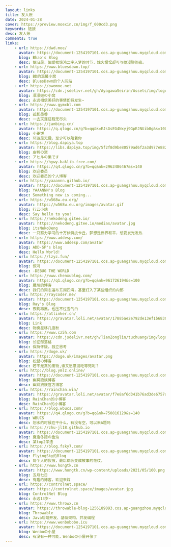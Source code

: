 ```yaml
---
layout: links
title: 友人账
date: 2024-01-28
cover: https://preview.moexin.cn/img/f_000cd3.png
keywords: 链接
desc: 友人账
comments: true
links:
    - url: https://dwd.moe/
      avatar: https://document-1254197101.cos.ap-guangzhou.myqcloud.com/hexo/pic/fields.svg
      blog: Bhao's Blog
      desc: 依旧是，偏爱枕惊鸿二字入梦的时节，烛火惺忪却可与她漫聊彻夜。
    - url: https://www.bluesdawn.top/
      avatar: https://document-1254197101.cos.ap-guangzhou.myqcloud.com/hexo/pic/fields.svg
      blog: BD的温馨小窝
      desc: BluesDawn的个人网站
    - url: https://owomoe.net
      avatar: https://cdn.jsdelivr.net/gh/AyagawaSeirin/Assets/img/logo.jpg
      blog: 凛凛姬の小窝
      desc: 永远相信美好的事情即将发生~
    - url: https://www.gymxbl.com
      avatar: https://document-1254197101.cos.ap-guangzhou.myqcloud.com/hexo/pic/gymxlogo.png
      blog: 孤影墨香
      desc: 一去天涯征程无尽头
    - url: https://jambing.cn/
      avatar: https://q.qlogo.cn/g?b=qq&k=EJsGsEG4Nxyj9GpEJNUib0g&s=100
      blog: 小姜饼
      desc: 环游是无趣，至少可以陪着你
    - url: https://blog.dapiya.top
      avatar: https://libs.dapiya.top/img/5f2f8d9be80579ad6f2a3d977e8821cd.webp
      blog: 皮鸭の窝
      desc: アヒルの巣です
    - url: https://hywy.baklib-free.com/
      avatar: https://q4.qlogo.cn/g?b=qq&nk=2963486467&s=140
      blog: 欢迎委员
      desc: 欢迎委员的个人博客
    - url: https://yaaannn.github.io/
      avatar: https://document-1254197101.cos.ap-guangzhou.myqcloud.com/hexo/pic/fields.svg
      blog: YAAANNN's Blog
      desc: Something new is coming...
    - url: https://w568w.eu.org/
      avatar: https://w568w.eu.org/images/avatar.gif
      blog: 行云小站
      desc: Say hello to you!
    - url: https://nekodeng.gitee.io/
      avatar: https://nekodeng.gitee.io/medias/avatar.jpg
      blog: itsNekoDeng
      desc: 一只努力学习的十万伏特皮卡丘，梦想是世界和平，想要发光发热
    - url: https://www.addesp.com/
      avatar: https://www.addesp.com/avatar
      blog: ADD-SP's blog
      desc: Hello World!
    - url: https://lzyz.fun/
      avatar: https://document-1254197101.cos.ap-guangzhou.myqcloud.com/hexo/pic/fields.svg
      blog: 惊鸿
      desc: -DEBUG THE WORLD
    - url: https://www.chenxublog.com/
      avatar: https://q1.qlogo.cn/g?b=qq&nk=961726194&s=100
      blog: 晨旭的博客
      desc: 我们的同志遍布五湖四海，甚至打入了某些组织的内部
    - url: https://raycoder.me/
      avatar: https://document-1254197101.cos.ap-guangzhou.myqcloud.com/hexo/pic/fields.svg
      blog: Ray's Blog
      desc: 夜晚再黑，也压不过雪的白
    - url: https://atlinker.cn/
      avatar: https://gravatar.loli.net/avatar/17885ae2e792de13ef1b68309799f7e4?d=retro&v=1.3.3
      blog: Link
      desc: 物换星移几度秋
    - url: https://www.cz5h.com
      avatar: https://cdn.jsdelivr.net/gh/TianZonglin/tuchuang/img/logo.jpg
      blog: 长征部落格
      desc: 保持怀疑，独立思考
    - url: https://doge.uk/
      avatar: https://doge.uk/images/avatar.png
      blog: 松鼠の博客
      desc: 若不是真的废物,谁又愿意混吃等死呢？
    - url: http://blog.ymlz.online/
      avatar: https://document-1254197101.cos.ap-guangzhou.myqcloud.com/hexo/pic/fields.svg
      blog: 幽冥狼族博客
      desc: 幽冥狼族官方博客
    - url: https://rainchan.win/
      avatar: https://gravatar.loli.net/avatar/f7e8af6d341b76ad3de6757a8f86f2b4?d=mp&v=1.3.10
      blog: RainChan的小博客
      desc: RainChan的小博客
    - url: https://blog.wbucs.com/
      avatar: https://q4.qlogo.cn/g?b=qq&nk=750816129&s=140
      blog: WBUCS
      desc: 划水的时候在干什么，有没有空，可以来A题吗
    - url: https://zhu-jl18.github.io
      avatar: https://document-1254197101.cos.ap-guangzhou.myqcloud.com/hexo/pic/fields.svg
      blog: 夏渔冬猎の鱼油
      desc: 某top2学渣
    - url: https://blog.fsky7.com/
      avatar: https://document-1254197101.cos.ap-guangzhou.myqcloud.com/hexo/pic/fields.svg
      blog: FlyingSky的Blog
      desc: 每个人的裂痕，最后都会变成故事的花纹。
    - url: https://www.hongtk.cn
      avatar: https://www.hongtk.cn/wp-content/uploads/2021/05/100.png
      blog: 五月七日
      desc: 有趣的博客，欢迎来踩
    - url: https://controlnet.space/
      avatar: https://controlnet.space/images/avatar.jpg
      blog: ControlNet Blog
      desc: 永远13岁~
    - url: https://www.throwx.cn
      avatar: https://throwable-blog-1256189093.cos.ap-guangzhou.myqcloud.com/mine/doge_avatar.jpg
      blog: Throwable
      desc: Java后端开发、基础架构、并发编程
    - url: https://www.wenbobobo.icu
      avatar: https://document-1254197101.cos.ap-guangzhou.myqcloud.com/hexo/pic/fields.svg
      blog: Wenboの小屋
      desc: 有没有一种可能，Wenboの小屋开张了
---
```

  <SakuraLinks :links="frontmatter.links">
  </SakuraLinks>
